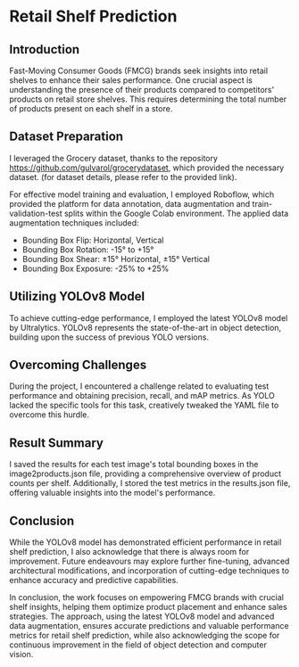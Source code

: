# Retail Shelf Prediction

## Introduction
Fast-Moving Consumer Goods (FMCG) brands seek insights into retail shelves to enhance their sales performance. One crucial aspect is understanding the presence of their products compared to competitors' products on retail store shelves. This requires determining the total number of products present on each shelf in a store.

## Dataset Preparation

I leveraged the Grocery dataset, thanks to the repository https://github.com/gulvarol/grocerydataset, which provided the necessary dataset. (for dataset details, please refer to the provided link).

For effective model training and evaluation, I employed Roboflow, which provided the platform for data annotation, data augmentation and train-validation-test splits within the Google Colab environment. The applied data augmentation techniques included:
* Bounding Box Flip: Horizontal, Vertical
* Bounding Box Rotation: -15° to +15°
* Bounding Box Shear: ±15° Horizontal, ±15° Vertical
* Bounding Box Exposure: -25% to +25%

## Utilizing YOLOv8 Model

To achieve cutting-edge performance, I employed the latest YOLOv8 model by Ultralytics. YOLOv8 represents the state-of-the-art in object detection, building upon the success of previous YOLO versions.

## Overcoming Challenges

During the project, I encountered a challenge related to evaluating test performance and obtaining precision, recall, and mAP metrics. As YOLO lacked the specific tools for this task, creatively tweaked the YAML file to overcome this hurdle.

## Result Summary

I saved the results for each test image's total bounding boxes in the image2products.json file, providing a comprehensive overview of product counts per shelf. Additionally, I stored the test metrics in the results.json file, offering valuable insights into the model's performance.

## Conclusion

While the YOLOv8 model has demonstrated efficient performance in retail shelf prediction,
I also acknowledge that there is always room for improvement. Future endeavours may explore further fine-tuning,
advanced architectural modifications, and incorporation of cutting-edge techniques to enhance accuracy and predictive capabilities.

In conclusion, the work focuses on empowering FMCG brands with crucial shelf insights, helping them optimize product placement
and enhance sales strategies. The approach, using the latest YOLOv8 model and advanced data augmentation, ensures accurate
predictions and valuable performance metrics for retail shelf prediction, while also acknowledging the scope for continuous
improvement in the field of object detection and computer vision.
